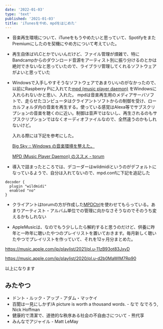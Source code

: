 ```yaml
---
date: '2022-01-03'
type: 'text'
published: '2021-01-03'
title: 'iTunesをやめ、mpdをはじめた'
---
```



- 音楽再生環境について、iTuneをもうやめたいと思っていて、SpotifyをまたPremiumにしたのを契機にやめ方について考えていた。
- 再生自体はVLCとかでいいんだけど、ファイル管理が煩雑で、特にBandcampからのダウンロード音源をアーティスト別に振り分けるのとかは絶対できないなと思っていたので、ライブラリ管理してくれるソフトウェアがよいと思っていた
- Windowsで入手しやすそうなソフトウェアであまりいいのがなかったので、以前にRaspberry Piに入れてた[mpd (music player daemon)](https://www.musicpd.org/) をWindowsに入れられないかと思い、入れた。
  mpdは音楽再生用のメディアサーバソフトで、走らせたコンピュータはクライアントソフトからの制御を受け、ローカルフォルダ内の音楽を再生する。使っている感覚はAlexa等でサブスクリプションの音楽を聴くのに近い。制御は音声ではないし、再生されるのもサブスクリプションではなくオーディオファイルなので、全然違うのかもしれないけど。

  入れる際には下記を参考にした。

  [Big Sky :: Windows の音楽環境を整えた。](https://mattn.kaoriya.net/software/20160130141850.htm)

  [MPD (Music Player Daemon) のススメ - torum](https://torum.hatenablog.com/entry/2021/01/13/031321)

- 導入で詰まったところでは、デコーダーはwildmidiというのがデフォルトになっているようで、自分は入れてないので、mpd.confに下記を追記した

```
decoder {
  plugin "wildmidi"
  enabled "no"
}
```

- クライアントはtorumの方が作成した[MPDCtrl](https://www.microsoft.com/ja-jp/p/mpdctrl/9nv2bbj82brx?rtc=1&activetab=pivot:overviewtab)を使わせてもらっている。あまりアーティスト・アルバム単位での管理に向かなさそうなのでそのうち変えるかもしれない

- AppleMusicは、なのでもう少ししたら解約すると思うのだけど、供養に昨年と一昨年に聴いたやつのプレイリストを置いておきます。毎月新しく聴いたやつでプレイリストを作っていて、それを12ヶ月分まとめた。

https://music.apple.com/jp/playlist/2021/pl.u-11zB93ot83JxyD

https://music.apple.com/jp/playlist/2020/pl.u-d2b0MaWIM7Rp90

以上になります

## みたやつ
* ドント・ルック・アップ - アダム・マッケイ
* 百聞は一見にしかず/A picture is worth a thousand words. - なで なでろう, Nick Hoffman
* 健康的で清潔で、道徳的な秩序ある社会の不自由さについて - 熊代享
* みんなでアジャイル - Matt LeMay